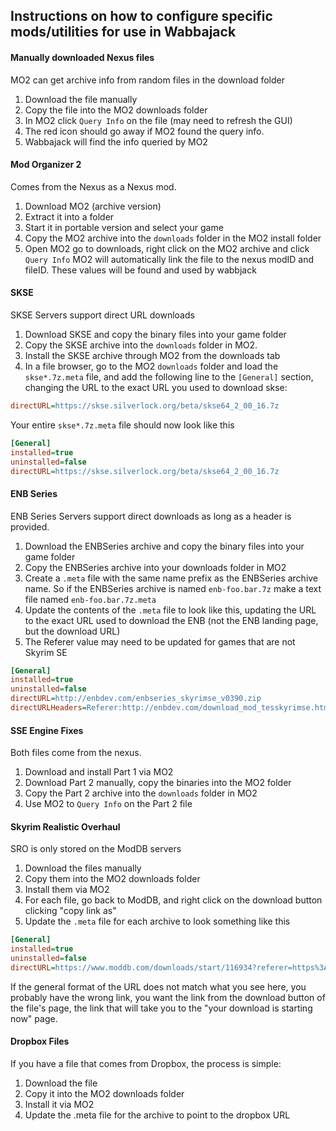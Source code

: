 ## Instructions on how to configure specific mods/utilities for use in Wabbajack

#### Manually downloaded Nexus files
MO2 can get archive info from random files in the download folder

1) Download the file manually
2) Copy the file into the MO2 downloads folder
3) In MO2 click `Query Info` on the file (may need to refresh the GUI)
4) The red icon should go away if MO2 found the query info.
5) Wabbajack will find the info queried by MO2

#### Mod Organizer 2
Comes from the Nexus as a Nexus mod. 

1) Download MO2 (archive version)
2) Extract it into a folder
3) Start it in portable version and select your game
4) Copy the MO2 archive into the `downloads` folder in the MO2 install folder
5) Open MO2 go to downloads, right click on the MO2 archive and click `Query Info` MO2 will
automatically link the file to the nexus modID and fileID. These values will be found and used
by wabbjack

#### SKSE
SKSE Servers support direct URL downloads

1) Download SKSE and copy the binary files into your game folder
2) Copy the SKSE archive into the `downloads` folder in MO2. 
3) Install the SKSE archive through MO2 from the downloads tab
4) In a file browser, go to the MO2 `downloads` folder and load the `skse*.7z.meta` file, and add
the following line to the `[General]` section, changing the URL to the exact URL you used to download skse:

```ini
directURL=https://skse.silverlock.org/beta/skse64_2_00_16.7z
```

Your entire `skse*.7z.meta` file should now look like this

```ini
[General]
installed=true
uninstalled=false
directURL=https://skse.silverlock.org/beta/skse64_2_00_16.7z
```

#### ENB Series
ENB Series Servers support direct downloads as long as a header is provided.

1) Download the ENBSeries archive and copy the binary files into your game folder
2) Copy the ENBSeries archive into your downloads folder in MO2
3) Create a `.meta` file with the same name prefix as the ENBSeries archive name. So if the ENBSeries
archive is named `enb-foo.bar.7z` make a text file named `enb-foo.bar.7z.meta`
4) Update the contents of the `.meta` file to look like this, updating the URL to the exact URL
used to download the ENB (not the ENB landing page, but the download URL)
5) The Referer value may need to be updated for games that are not Skyrim SE

```ini
[General]
installed=true
uninstalled=false
directURL=http://enbdev.com/enbseries_skyrimse_v0390.zip
directURLHeaders=Referer:http://enbdev.com/download_mod_tesskyrimse.html
```

#### SSE Engine Fixes
Both files come from the nexus. 

1) Download and install Part 1 via MO2
2) Download Part 2 manually, copy the binaries into the MO2 folder
3) Copy the Part 2 archive into the `downloads` folder in MO2
4) Use MO2 to `Query Info` on the Part 2 file

#### Skyrim Realistic Overhaul
SRO is only stored on the ModDB servers

1) Download the files manually
2) Copy them into the MO2 downloads folder
3) Install them via MO2
4) For each file, go back to ModDB, and right click on the download button clicking "copy link as"
5) Update the `.meta` file for each archive to look something like this

```ini
[General]
installed=true
uninstalled=false
directURL=https://www.moddb.com/downloads/start/116934?referer=https%3A%2F%2Fwww.moddb.com%2Fmods%2Fskyrim-realistic-overhaul%2Fdownloads
```

If the general format of the URL does not match what you see here, you probably have the wrong link, you want the link from 
the download button of the file's page, the link that will take you to the "your download is starting now" page. 

#### Dropbox Files
If you have a file that comes from Dropbox, the process is simple:

1) Download the file
2) Copy it into the MO2 downloads folder
3) Install it via MO2
4) Update the .meta file for the archive to point to the dropbox URL